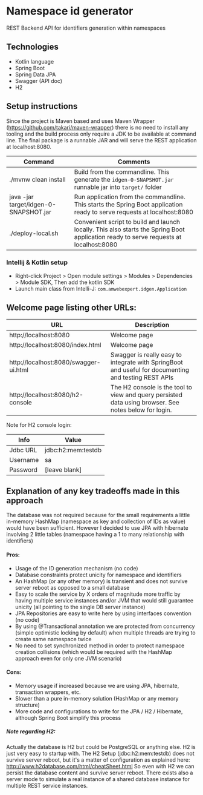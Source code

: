 # Namespace id generator

REST Backend API for identifiers generation within namespaces

## Technologies
* Kotlin language
* Spring Boot
* Spring Data JPA
* Swagger (API doc)
* H2

## Setup instructions

Since the project is Maven based and uses Maven Wrapper (https://github.com/takari/maven-wrapper) there is no need to install any tooling and the build
process only require a JDK to be available at command line. The final package is a runnable JAR and will serve the REST application at localhost:8080.

| Command                               | Comments               |
|---------------------------------------|------------------------|
| ./mvnw clean install                  | Build from the commandline. This generate the `idgen-0-SNAPSHOT.jar` runnable jar into `target/` folder |
| java -jar target/idgen-0-SNAPSHOT.jar | Run application from the commandline. This starts the Spring Boot application ready to serve requests at localhost:8080 |
| ./deploy-local.sh                     | Convenient script to build and launch locally. This also starts the Spring Boot application ready to serve requests at localhost:8080 |


### Intellij & Kotlin setup

* Right-click Project > Open module settings > Modules > Dependencies > Module SDK, Then add the kotlin SDK
* Launch main class from Intelli-J: `com.amwebexpert.idgen.Application`

## Welcome page listing other URLs:

| URL                                   | Description               |
|---------------------------------------|---------------------------|
| http://localhost:8080                 | Welcome page |
| http://localhost:8080/index.html      | Welcome page |
| http://localhost:8080/swagger-ui.html | Swagger is really easy to integrate with SpringBoot and useful for documenting and testing REST APIs |
| http://localhost:8080/h2-console      | The H2 console is the tool to view and query persisted data using browser. See notes below for login.|

Note for H2 console login:

| Info     | Value               |
|----------|---------------------|
| Jdbc URL | jdbc:h2:mem:testdb  |
| Username | sa                  |
| Password | [leave blank]       |

## Explanation of any key tradeoffs made in this approach 

The database was not required because for the small requirements a little in-memory HashMap (namespace as key and collection of IDs as value) would
have been sufficient. However I decided to use JPA with hibernate involving 2 little tables (namespace having a 1 to many relationship with identifiers)

#### Pros:

* Usage of the ID generation mechanism (no code)
* Database constraints protect unicity for namespace and identifiers
* An HashMap (or any other memory) is transient and does not survive server reboot as
opposed to a small database
* Easy to scale the service by X orders of magnitude more traffic by having multiple service instances and/or JVM that would still guarantee unicity (all pointing to the single DB server instance)
* JPA Repositories are easy to write here by using interfaces convention (no code)
* By using @Transactional annotation we are protected from concurrency (simple optimistic locking by default) when multiple threads are trying to create same namespace twice
* No need to set synchronized method in order to protect namespace creation collisions (which would be required with the HashMap approach even for only one JVM scenario)

#### Cons:

* Memory usage if increased because we are using JPA, hibernate, transaction wrappers, etc.
* Slower than a pure in-memory solution (HashMap or any memory structure) 
* More code and configurations to write for the JPA / H2 / Hibernate, although Spring Boot simplify this process

##### Note regarding H2:

Actually the database is H2 but could be PostgreSQL or anything else. H2 is just very easy to startup with.
The H2 Setup (jdbc:h2:mem:testdb) does not survive server reboot, but it's a matter of configuration as explained here:
http://www.h2database.com/html/cheatSheet.html
So even with H2 we can persist the database content and survive server reboot. There exists also a server mode to
simulate a real instance of a shared database instance for multiple REST service instances.
